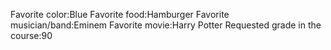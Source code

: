 Favorite color:Blue 
Favorite food:Hamburger 
Favorite musician/band:Eminem 
Favorite movie:Harry Potter 
Requested grade in the course:90
